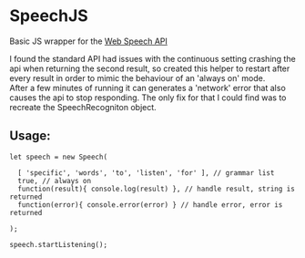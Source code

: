 # SpeechJS
Basic JS wrapper for the [Web Speech API](https://developer.mozilla.org/en-US/docs/Web/API/Web_Speech_API)

I found the standard API had issues with the continuous setting crashing the api when returning the second result, so created this helper to restart after every result in order to mimic the behaviour of an 'always on' mode.  
After a few minutes of running it can generates a 'network' error that also causes the api to stop responding. The only fix for that I could find was to recreate the SpeechRecogniton object.
  
## Usage:

```
let speech = new Speech( 
  
  [ 'specific', 'words', 'to', 'listen', 'for' ], // grammar list
  true, // always on
  function(result){ console.log(result) }, // handle result, string is returned
  function(error){ console.error(error) } // handle error, error is returned
  
);

speech.startListening();
```
